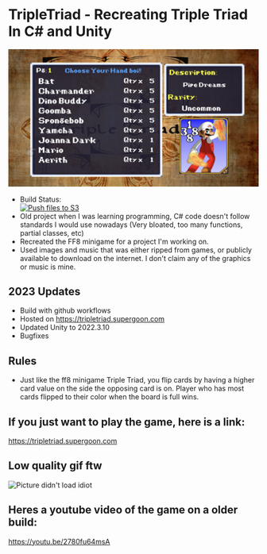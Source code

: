 # TripleTriad - Recreating Triple Triad In C# and Unity
![Picture didn't load idiot](https://github.com/kjblanchard/TripleTriad/blob/master/img/intro.png?raw=true)
- Build Status: <br>
[![Push files to S3](https://github.com/kjblanchard/TripleTriad/actions/workflows/main.yml/badge.svg)](https://github.com/kjblanchard/TripleTriad/actions/workflows/main.yml)
- Old project when I was learning programming, C# code doesn't follow standards I would use nowadays (Very bloated, too many functions, partial classes, etc)
- Recreated the FF8 minigame for a project I'm working on.
- Used images and music that was either ripped from games, or publicly available to download on the internet.  I don't claim any of the graphics or music is mine.

## 2023 Updates
- Build with github workflows
- Hosted on https://tripletriad.supergoon.com
- Updated Unity to 2022.3.10
- Bugfixes

## Rules
- Just like the ff8 minigame Triple Triad, you flip cards by having a higher card value on the side the opposing card is on.  Player who has most cards flipped to their color when the board is full wins.
## If you just want to play the game, here is a link:
https://tripletriad.supergoon.com


## Low quality gif ftw
![Picture didn't load idiot](https://github.com/kjblanchard/TripleTriad/blob/master/img/gameplay.gif?raw=true)

## Heres a youtube video of the game on a older build:
https://youtu.be/2780fu64msA
